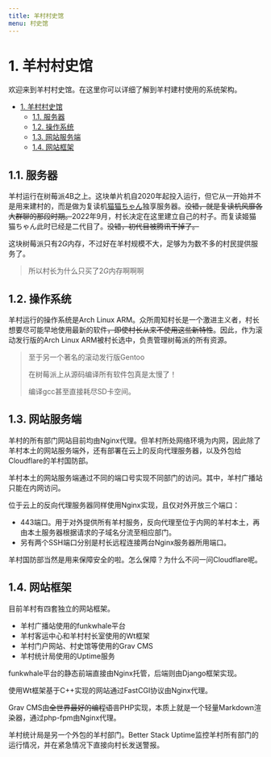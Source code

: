 ```yaml
---
title: 羊村村史馆
menu: 村史馆
---
```


# 1. 羊村村史馆

欢迎来到羊村村史馆。在这里你可以详细了解到羊村建村使用的系统架构。

- [1. 羊村村史馆](#1-羊村村史馆)
  - [1.1. 服务器](#11-服务器)
  - [1.2. 操作系统](#12-操作系统)
  - [1.3. 网站服务端](#13-网站服务端)
  - [1.4. 网站框架](#14-网站框架)

## 1.1. 服务器

羊村运行在树莓派4B之上。这块单片机自2020年起投入运行，但它从一开始并不是用来建村的，而是做为复读机[猫猫ちゃん][1]独享服务器。~~没错，就是复读机风靡各大群聊的那段时期。~~2022年9月，村长决定在这里建立自己的村子。而复读姬猫猫ちゃん此时已经是二代目了。~~没错，初代目被腾讯干掉了。~~

[1]: https://github.com/qzlzdy/Neko-Chan2.git

这块树莓派只有$2G$内存，不过好在羊村规模不大，足够为为数不多的村民提供服务了。

> 所以村长为什么只买了$2G$内存啊啊啊

## 1.2. 操作系统

羊村运行的操作系统是Arch Linux ARM。众所周知村长是一个激进主义者，村长想要尽可能早地使用最新的软件~~，即使村长从来不使用这些新特性~~。因此，作为滚动发行版的Arch Linux ARM被村长选中，负责管理树莓派的所有资源。

> 至于另一个著名的滚动发行版Gentoo
> 
> 在树莓派上从源码编译所有软件包真是太慢了！
> 
> 编译gcc甚至直接耗尽SD卡空间。

## 1.3. 网站服务端

羊村的所有部门网站目前均由Nginx代理。但羊村所处网络环境为内网，因此除了羊村本土的网站服务端外，还有部署在云上的反向代理服务器，以及外包给Cloudflare的羊村国防部。

羊村本土的网站服务端通过不同的端口号实现不同部门的访问。其中，羊村广播站只能在内网访问。

位于云上的反向代理服务器同样使用Nginx实现，且仅对外开放三个端口：

- 443端口。用于对外提供所有羊村服务，反向代理至位于内网的羊村本土，再由本土服务器根据请求的子域名分流至相应部门。
- 另有两个SSH端口分别是村长远程连接两台Nginx服务器所用端口。

羊村国防部当然是用来保障安全的啦。怎么保障？为什么不问一问Cloudflare呢。

## 1.4. 网站框架

目前羊村有四套独立的网站框架。

- 羊村广播站使用的funkwhale平台
- 羊村客运中心和羊村村长室使用的Wt框架
- 羊村门户网站、村史馆等使用的Grav CMS
- 羊村统计局使用的Uptime服务

funkwhale平台的静态前端直接由Nginx托管，后端则由Django框架实现。

使用Wt框架基于C++实现的网站通过FastCGI协议由Nginx代理。

Grav CMS由~~全世界最好的编程语言~~PHP实现，本质上就是一个轻量Markdown渲染器，通过php-fpm由Nginx代理。

羊村统计局是另一个外包的羊村部门。Better Stack Uptime监控羊村所有部门的运行情况，并在紧急情况下直接向村长发送警报。
